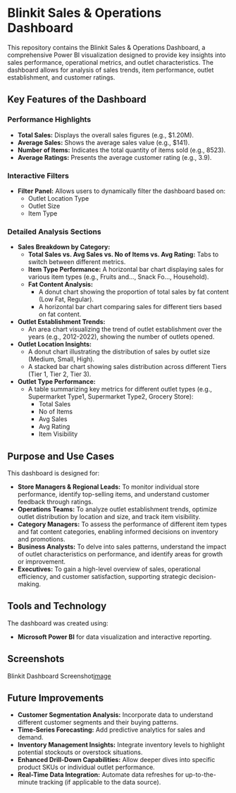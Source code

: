 # Blinkit Sales & Operations Dashboard

This repository contains the Blinkit Sales & Operations Dashboard, a comprehensive Power BI visualization designed to provide key insights into sales performance, operational metrics, and outlet characteristics. The dashboard allows for analysis of sales trends, item performance, outlet establishment, and customer ratings.

## Key Features of the Dashboard

### Performance Highlights
* **Total Sales:** Displays the overall sales figures (e.g., $1.20M).
* **Average Sales:** Shows the average sales value (e.g., $141).
* **Number of Items:** Indicates the total quantity of items sold (e.g., 8523).
* **Average Ratings:** Presents the average customer rating (e.g., 3.9).

### Interactive Filters
* **Filter Panel:** Allows users to dynamically filter the dashboard based on:
    * Outlet Location Type
    * Outlet Size
    * Item Type

### Detailed Analysis Sections
* **Sales Breakdown by Category:**
    * **Total Sales vs. Avg Sales vs. No of Items vs. Avg Rating:** Tabs to switch between different metrics.
    * **Item Type Performance:** A horizontal bar chart displaying sales for various item types (e.g., Fruits and..., Snack Fo..., Household).
    * **Fat Content Analysis:**
        * A donut chart showing the proportion of total sales by fat content (Low Fat, Regular).
        * A horizontal bar chart comparing sales for different tiers based on fat content.
* **Outlet Establishment Trends:**
    * An area chart visualizing the trend of outlet establishment over the years (e.g., 2012-2022), showing the number of outlets opened.
* **Outlet Location Insights:**
    * A donut chart illustrating the distribution of sales by outlet size (Medium, Small, High).
    * A stacked bar chart showing sales distribution across different Tiers (Tier 1, Tier 2, Tier 3).
* **Outlet Type Performance:**
    * A table summarizing key metrics for different outlet types (e.g., Supermarket Type1, Supermarket Type2, Grocery Store):
        * Total Sales
        * No of Items
        * Avg Sales
        * Avg Rating
        * Item Visibility

## Purpose and Use Cases

This dashboard is designed for:

* **Store Managers & Regional Leads:** To monitor individual store performance, identify top-selling items, and understand customer feedback through ratings.
* **Operations Teams:** To analyze outlet establishment trends, optimize outlet distribution by location and size, and track item visibility.
* **Category Managers:** To assess the performance of different item types and fat content categories, enabling informed decisions on inventory and promotions.
* **Business Analysts:** To delve into sales patterns, understand the impact of outlet characteristics on performance, and identify areas for growth or improvement.
* **Executives:** To gain a high-level overview of sales, operational efficiency, and customer satisfaction, supporting strategic decision-making.

## Tools and Technology

The dashboard was created using:

* **Microsoft Power BI** for data visualization and interactive reporting.

## Screenshots

Blinkit Dashboard Screenshot[image](https://github.com/user-attachments/assets/fd4ac090-323d-4d47-aa9a-eeff02ff2318)


## Future Improvements

* **Customer Segmentation Analysis:** Incorporate data to understand different customer segments and their buying patterns.
* **Time-Series Forecasting:** Add predictive analytics for sales and demand.
* **Inventory Management Insights:** Integrate inventory levels to highlight potential stockouts or overstock situations.
* **Enhanced Drill-Down Capabilities:** Allow deeper dives into specific product SKUs or individual outlet performance.
* **Real-Time Data Integration:** Automate data refreshes for up-to-the-minute tracking (if applicable to the data source).
